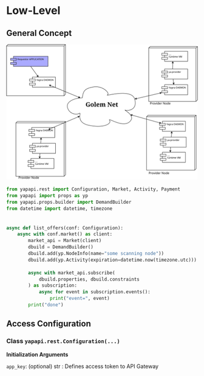 # Low-Level

## General Concept

![](../.gitbook/assets/gc-nodes.svg)

```python
from yapapi.rest import Configuration, Market, Activity, Payment
from yapapi import props as yp
from yapapi.props.builder import DemandBuilder
from datetime import datetime, timezone


async def list_offers(conf: Configuration):
    async with conf.market() as client:
        market_api = Market(client)
        dbuild = DemandBuilder()
        dbuild.add(yp.NodeInfo(name="some scanning node"))
        dbuild.add(yp.Activity(expiration=datetime.now(timezone.utc)))

        async with market_api.subscribe(
            dbuild.properties, dbuild.constraints
        ) as subscription:
            async for event in subscription.events():
                print("event=", event)
        print("done")
```

## Access Configuration

### Class `yapapi.rest.Configuration(...)`

**Initialization Arguments**

`app_key`: \(optional\) str : Defines access token to API Gateway

